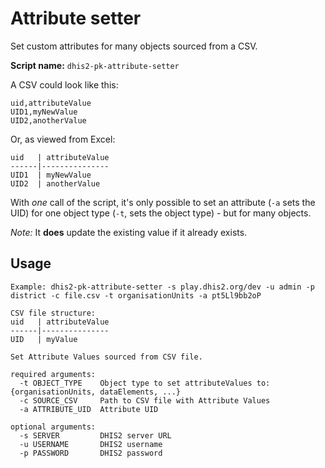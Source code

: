 # Attribute setter

Set custom attributes for many objects sourced from a CSV.

**Script name:** `dhis2-pk-attribute-setter`

A CSV could look like this:

```
uid,attributeValue
UID1,myNewValue
UID2,anotherValue
```
Or, as viewed from Excel:

```
uid   | attributeValue
------|---------------
UID1  | myNewValue
UID2  | anotherValue
```

With *one* call of the script, it\'s only possible to set an attribute
(`-a` sets the UID) for one object type (`-t`, sets the object type) -
but for many objects.

*Note:* It **does** update the existing value if it already exists.

## Usage

```
Example: dhis2-pk-attribute-setter -s play.dhis2.org/dev -u admin -p district -c file.csv -t organisationUnits -a pt5Ll9bb2oP

CSV file structure:
uid   | attributeValue
------|---------------
UID   | myValue

Set Attribute Values sourced from CSV file.

required arguments:
  -t OBJECT_TYPE    Object type to set attributeValues to: {organisationUnits, dataElements, ...}
  -c SOURCE_CSV     Path to CSV file with Attribute Values
  -a ATTRIBUTE_UID  Attribute UID

optional arguments:
  -s SERVER         DHIS2 server URL
  -u USERNAME       DHIS2 username
  -p PASSWORD       DHIS2 password

```